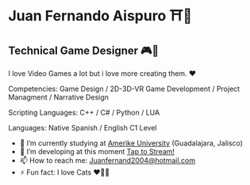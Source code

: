 Juan Fernando Aispuro ⛩👺
==============================

## Technical Game Designer 🎮🎌

I love Video Games a lot but i love more creating them. ❤

Competencies: Game Design / 2D-3D-VR Game Development / Project Managment / Narrative Design  

Scripting Languages: C++ / C# / Python / LUA

Languages: Native Spanish / English C1 Level 

- 🔭 I’m currently studying at [Amerike University](https://amerike.edu.mx) (Guadalajara, Jalisco)
- 🌱 I’m developing at this moment [Tap to Stream!](https://juanf4r-dev.itch.io/tap-to-stream)
- 📫 How to reach me: Juanfernand2004@hotmail.com
- ⚡ Fun fact: I love Cats ♥🐱‍💻 
